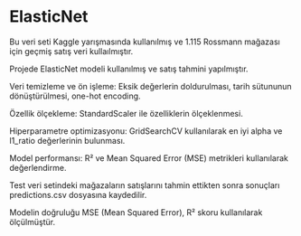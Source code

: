 # ElasticNet

Bu veri seti Kaggle yarışmasında kullanılmış ve 1.115 Rossmann mağazası için geçmiş satış veri kullaılmıştır.

Projede ElasticNet modeli kullanılmış ve satış tahmini yapılmıştır. 

Veri temizleme ve ön işleme: Eksik değerlerin doldurulması, tarih sütununun dönüştürülmesi, one-hot encoding.

Özellik ölçekleme: StandardScaler ile özelliklerin ölçeklenmesi.

Hiperparametre optimizasyonu: GridSearchCV kullanılarak en iyi alpha ve l1_ratio değerlerinin bulunması.

Model performansı: R² ve Mean Squared Error (MSE) metrikleri kullanılarak değerlendirme.

Test veri setindeki mağazaların satışlarını tahmin ettikten sonra sonuçları predictions.csv dosyasına kaydedilir.

Modelin doğruluğu MSE (Mean Squared Error), R² skoru kullanılarak ölçülmüştür.

